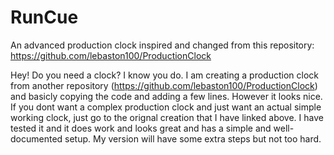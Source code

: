 # RunCue
An advanced production clock inspired and changed from this repository: https://github.com/lebaston100/ProductionClock

Hey! Do you need a clock? I know you do. I am creating a production clock from another repository (https://github.com/lebaston100/ProductionClock) and basicly copying the code and adding a few lines. However it looks nice. If you dont want a complex production clock and just want an actual simple working clock, just go to the orignal creation that I have linked above. I have tested it and it does work and looks great and has a simple and well-documented setup. My version will have some extra steps but not too hard.
